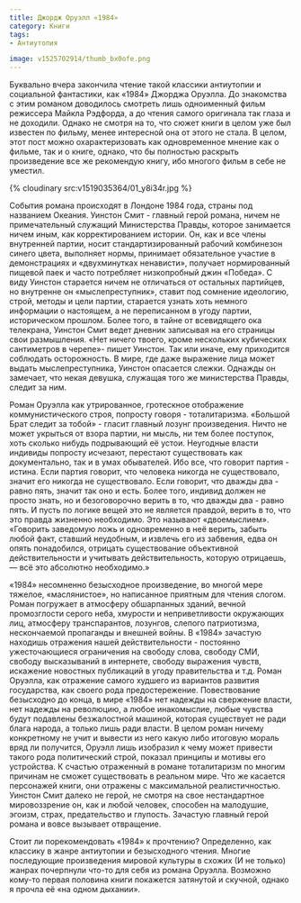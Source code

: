 ```yaml
---
title: Джордж Оруэлл «1984»
category: Книги
tags:
- Антиутопия

image: v1525702914/thumb_bx0ofe.png
---
```


Буквально вчера закончила чтение такой классики антиутопии и социальной фантастики, как «1984» Джорджа Оруэлла. До знакомства с этим романом доводилось смотреть лишь одноименный фильм режиссера Майкла Рэдфорда, а до чтения самого оригинала так глаза и не доходили. Однако не смотря на то, что сюжет книги в целом уже был известен по фильму, менее интересной она от этого не стала. В целом, этот пост можно охарактеризовать как одновременное мнение как о фильме, так и о книге, однако, что бы полностью раскрыть произведение все же рекомендую книгу, ибо многого фильм в себе не уместил.

<!-- more -->

{% cloudinary src:v1519035364/01_y8i34r.jpg %}

События романа происходят в Лондоне 1984 года, страны под названием Океания. Уинстон Смит - главный герой романа, ничем не примечательный служащий Министерства Правды, которое занимается ничем иным, как корректированием истории. Он, как и все члены внутренней партии, носит стандартизированный рабочий комбинезон синего цвета, выполняет нормы, принимает обязательное участие в демонстрациях и «двухминутках ненависти», получает нормированный пищевой паек и часто потребляет низкопробный джин «Победа». С виду Уинстон старается ничем не отличаться от остальных партийцев, но внутренне он «мыслепреступник», ставит под сомнение идеологию, строй, методы и цели партии, старается узнать хоть немного информации о настоящем, а не переписанном в угоду партии, историческом прошлом. Более того, в тайне от всевидящего ока телекрана, Уинстон Смит ведет дневник записывая на его страницы свои размышления. «Нет ничего твоего, кроме нескольких кубических сантиметров в черепе»- пишет Уинстон. Так или иначе, ему приходится соблюдать осторожность. В мире, где даже выражение лица может выдать мыслепреступника, Уинстон опасается слежки. Однажды он замечает, что некая девушка, служащая того же министерства Правды, следит за ним.

<!-- more -->

Роман Оруэлла как утрированное, гротескное отображение коммунистического строя, попросту говоря - тоталитаризма. «Большой Брат следит за тобой» - гласит главный лозунг произведения. Ничто не может укрыться от взора партии, ни мысль, ни тем более поступок, хоть сколько нибудь подрывающий её устои. Неугодные власти индивиды попросту исчезают, перестают существовать как документально, так и в умах обывателей. Ибо все, что говорит партия - истина. Если партия говорит, что человека никогда не существовало, значит его никогда не существовало. Если говорит, что дважды два - равно пять, значит так оно и есть. Более того, индивид должен не просто знать, но и безоговорочно верить в то, что дважды два - равно пять. И пусть по логике вещей это не является правдой, верить в то, что это правда жизненно необходимо. Это называют «двоемыслием». «Говорить заведомую ложь и одновременно в неё верить, забыть любой факт, ставший неудобным, и извлечь его из забвения, едва он опять понадобился, отрицать существование объективной действительности и учитывать действительность, которую отрицаешь, — всё это абсолютно необходимо.»

«1984» несомненно безысходное произведение, во многой мере тяжелое, «маслянистое», но написанное приятным для чтения слогом. Роман погружает в атмосферу обшарпанных зданий, вечной промозглости серого неба, хмурости и неприветливости окружающих лиц, атмосферу транспарантов, лозунгов, слепого патриотизма, нескончаемой пропаганды и внешней войны. В «1984» зачастую находишь отражения нашей действительности - постоянно ужесточающиеся ограничения на свободу слова, свободу СМИ, свободу высказываний в интернете, свободу выражения чувств, искажение новостных публикаций в угоду правительства и т.д. Роман Оруэлла, как отражение самого худшего из вариантов развития государства, как своего рода предостережение. Повествование безысходно до конца, в мире «1984» нет надежды на свержение власти, нет надежды на революцию, а любое инакомыслие, любые чувства будут подавлены безжалостной машиной, которая существует не ради блага народа, а только лишь ради власти. В целом роман ничему конкретному не учит и вывести из него какую либо итоговую мораль вряд ли получится, Оруэлл лишь изобразил к чему может привести такого рода политический строй, показал принципы и мотивы его устройства. К счастью отраженный в романе тоталитаризм по многим причинам не сможет существовать в реальном мире. Что же касается персонажей книги, они отражены с максимальной реалистичностью. Уинстон Смит далеко не герой, не смотря на свое нестандартное мировоззрение он, как и любой человек, способен на малодушие, эгоизм, страх, предательство и глупость. Зачастую главный герой романа и вовсе вызывает отвращение.

Стоит ли порекомендовать «1984» к прочтению? Определенно, как классику в жанре антиутопии и безысходного чтения. Многие последующие произведения мировой культуры в схожих (И не только) жанрах почерпнули что-то для себя из романа Оруэлла. Возможно кому-то первая половина книги покажется затянутой и скучной, однако я прочла её «на одном дыхании».